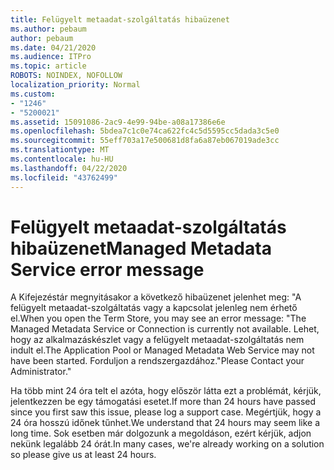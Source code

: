 ```yaml
---
title: Felügyelt metaadat-szolgáltatás hibaüzenet
ms.author: pebaum
author: pebaum
ms.date: 04/21/2020
ms.audience: ITPro
ms.topic: article
ROBOTS: NOINDEX, NOFOLLOW
localization_priority: Normal
ms.custom:
- "1246"
- "5200021"
ms.assetid: 15091086-2ac9-4e99-94be-a08a17386e6e
ms.openlocfilehash: 5bdea7c1c0e74ca622fc4c5d5595cc5dada3c5e0
ms.sourcegitcommit: 55eff703a17e500681d8fa6a87eb067019ade3cc
ms.translationtype: MT
ms.contentlocale: hu-HU
ms.lasthandoff: 04/22/2020
ms.locfileid: "43762499"
---
```

# <a name="managed-metadata-service-error-message"></a><span data-ttu-id="20370-102">Felügyelt metaadat-szolgáltatás hibaüzenet</span><span class="sxs-lookup"><span data-stu-id="20370-102">Managed Metadata Service error message</span></span>

<span data-ttu-id="20370-103">A Kifejezéstár megnyitásakor a következő hibaüzenet jelenhet meg: "A felügyelt metaadat-szolgáltatás vagy a kapcsolat jelenleg nem érhető el.</span><span class="sxs-lookup"><span data-stu-id="20370-103">When you open the Term Store, you may see an error message: "The Managed Metadata Service or Connection is currently not available.</span></span> <span data-ttu-id="20370-104">Lehet, hogy az alkalmazáskészlet vagy a felügyelt metaadat-szolgáltatás nem indult el.</span><span class="sxs-lookup"><span data-stu-id="20370-104">The Application Pool or Managed Metadata Web Service may not have been started.</span></span> <span data-ttu-id="20370-105">Forduljon a rendszergazdához."</span><span class="sxs-lookup"><span data-stu-id="20370-105">Please Contact your Administrator."</span></span>
  
<span data-ttu-id="20370-106">Ha több mint 24 óra telt el azóta, hogy először látta ezt a problémát, kérjük, jelentkezzen be egy támogatási esetet.</span><span class="sxs-lookup"><span data-stu-id="20370-106">If more than 24 hours have passed since you first saw this issue, please log a support case.</span></span> <span data-ttu-id="20370-107">Megértjük, hogy a 24 óra hosszú időnek tűnhet.</span><span class="sxs-lookup"><span data-stu-id="20370-107">We understand that 24 hours may seem like a long time.</span></span> <span data-ttu-id="20370-108">Sok esetben már dolgozunk a megoldáson, ezért kérjük, adjon nekünk legalább 24 órát.</span><span class="sxs-lookup"><span data-stu-id="20370-108">In many cases, we're already working on a solution so please give us at least 24 hours.</span></span>
  